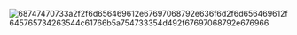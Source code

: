 ![68747470733a2f2f6d656469612e67697068792e636f6d2f6d656469612f645765734263544c61766b5a754733354d492f67697068792e676966](https://user-images.githubusercontent.com/117805904/225600156-dcf1e5fa-c65c-4792-85ee-a47223ca1b9d.gif)
